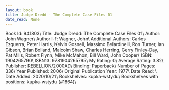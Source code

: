 ```yaml
---
layout: book
title: Judge Dredd - The Complete Case Files 01
date_read: None
---
```


Book Id: 941803\ 
Title: Judge Dredd: The Complete Case Files 01\ 
Author: John Wagner\ 
Author l-f: Wagner, John\ 
Additional Authors: Carlos Ezquerra, Peter Harris, Kelvin Gosnell, Massimo Belardinelli, Ron Turner, Ian   Gibson, Brian Bolland, Malcolm Shaw, Charles Herring, Gerry Finley-Day, Pat Mills, Robert Flynn, Mike McMahon, Bill  Ward, John              Cooper\ 
ISBN: 1904265790\ 
ISBN13: 9781904265795\ 
My Rating: 0\ 
Average Rating: 3.82\ 
Publisher: REBELLION/2000AD\ 
Binding: Paperback\ 
Number of Pages: 336\ 
Year Published: 2006\ 
Original Publication Year: 1977\ 
Date Read: \ 
Date Added: 2020/10/21\ 
Bookshelves: kupka-wstydu\ 
Bookshelves with positions: kupka-wstydu (#1864)\ 

